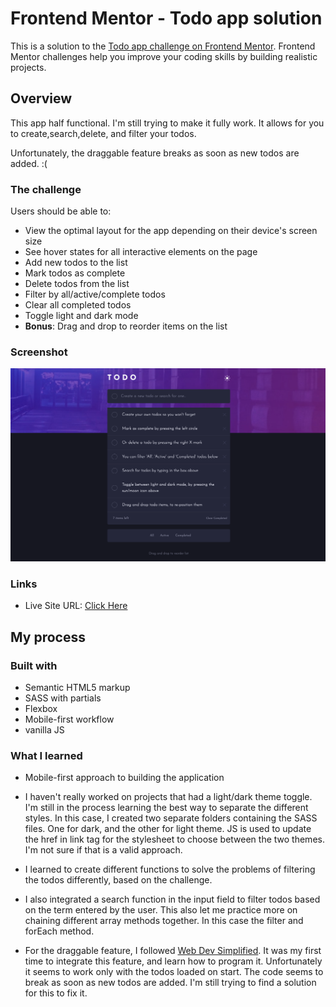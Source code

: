 # Frontend Mentor - Todo app solution

This is a solution to the [Todo app challenge on Frontend Mentor](https://www.frontendmentor.io/challenges/todo-app-Su1_KokOW). Frontend Mentor challenges help you improve your coding skills by building realistic projects.

## Overview

This app half functional. I'm still trying to make it fully work.
It allows for you to create,search,delete, and filter your todos.

Unfortunately, the draggable feature breaks as soon as new todos are added. :(

### The challenge

Users should be able to:

- View the optimal layout for the app depending on their device's screen size
- See hover states for all interactive elements on the page
- Add new todos to the list
- Mark todos as complete
- Delete todos from the list
- Filter by all/active/complete todos
- Clear all completed todos
- Toggle light and dark mode
- **Bonus**: Drag and drop to reorder items on the list

### Screenshot

![](assets/screenshot.png)

### Links

- Live Site URL: [Click Here](https://dank1368.github.io/todo__app/)

## My process

### Built with

- Semantic HTML5 markup
- SASS with partials
- Flexbox
- Mobile-first workflow
- vanilla JS

### What I learned

- Mobile-first approach to building the application

- I haven't really worked on projects that had a light/dark theme toggle. I'm still in the process learning the best way to separate the different styles. In this case, I created two separate folders containing the SASS files. One for dark, and the other for light theme. JS is used to update the href in link tag for the stylesheet to choose between the two themes. I'm not sure if that is a valid approach.

- I learned to create different functions to solve the problems of filtering the todos differently, based on the challenge.

- I also integrated a search function in the input field to filter todos based on the term entered by the user. This also let me practice more on chaining different array methods together. In this case the filter and forEach method.

- For the draggable feature, I followed [Web Dev Simplified](https://www.youtube.com/watch?v=jfYWwQrtzzY). It was my first time to integrate this feature, and learn how to program it. Unfortunately it seems to work only with the todos loaded on start. The code seems to break as soon as new todos are added. I'm still trying to find a solution for this to fix it.
